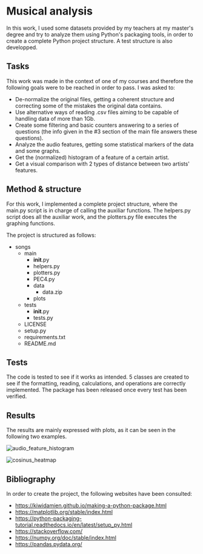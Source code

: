 # Musical analysis

In this work, I used some datasets provided by my teachers at my master's degree and try to analyze them using Python's packaging tools, in order to create a complete Python project structure. A test structure is also developped.

## Tasks

This work was made in the context of one of my courses and therefore the following goals were to be reached in order to pass. I was asked to:

+ De-normalize the original files, getting a coherent structure and correcting some of the mistakes the original data contains.
+ Use alternative ways of reading .csv files aiming to be capable of handling data of more than 1Gb.
+ Create some filtering and basic counters answering to a series of questions (the info given in the #3 section of the main file answers these questions).
+ Analyze the audio features, getting some statistical markers of the data and some graphs.
+ Get the (normalized) histogram of a feature of a certain artist.
+ Get a visual comparison with 2 types of distance between two artists' features.

## Method & structure

For this work, I implemented a complete project structure, where the main.py script is in charge of calling the auxiliar functions. The helpers.py script does all the auxiliar work, and the plotters.py file executes the graphing functions.

The project is structured as follows:
+ songs
  + main
    + __init__.py
    + helpers.py
    + plotters.py
    + PEC4.py
    + data
      + data.zip
    + plots
  + tests
    + __init__.py
    + tests.py
  + LICENSE
  + setup.py
  + requirements.txt
  + README.md

## Tests 

The code is tested to see if it works as intended. 5 classes are created to see if the formatting, reading, calculations, and operations are correctly implemented. The package has been released once every test has been verified.

## Results

The results are mainly expressed with plots, as it can be seen in the following two examples.

![audio_feature_histogram](https://user-images.githubusercontent.com/81832365/218278525-3cd2eb7c-7a34-4f58-86df-a169312e3b3b.png)

![cosinus_heatmap](https://user-images.githubusercontent.com/81832365/218278526-a5fa12b4-a6b8-4ffc-9b87-d56cd8620475.png)

## Bibliography

In order to create the project, the following websites have been consulted:

+ https://kiwidamien.github.io/making-a-python-package.html
+ https://matplotlib.org/stable/index.html
+ https://python-packaging-tutorial.readthedocs.io/en/latest/setup_py.html
+ https://stackoverflow.com/
+ https://numpy.org/doc/stable/index.html
+ https://pandas.pydata.org/

